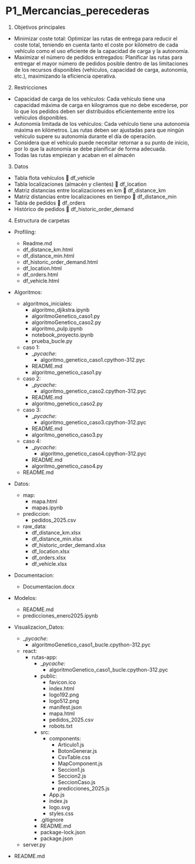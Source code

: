 ﻿# P1_Mercancias_perecederas
1. Objetivos principales
  -	Minimizar coste total: Optimizar las rutas de entrega para reducir el coste total, teniendo en cuenta tanto el coste por kilómetro de cada vehículo como el uso eficiente de la capacidad de carga y la autonomía.
  -	Maximizar el número de pedidos entregados: Planificar las rutas para entregar el mayor número de pedidos posible dentro de las limitaciones de los recursos disponibles (vehículos, capacidad de carga, autonomía, etc.), maximizando la eficiencia operativa.
2. Restricciones
  - Capacidad de carga de los vehículos: Cada vehículo tiene una capacidad máxima de carga en kilogramos que no debe excederse, por lo que los pedidos deben ser distribuidos eficientemente 
  entre los vehículos disponibles. 
  - Autonomía limitada de los vehículos: Cada vehículo tiene una autonomía máxima en kilómetros. Las rutas deben ser ajustadas para que ningún vehículo supere su autonomía durante el día de 
  operación.
  - Considera que el vehículo puede necesitar retornar a su punto de inicio, por lo que la autonomía se debe planificar de forma adecuada.
  - Todas las rutas empiezan y acaban en el almacén

3.	Datos 
  - Tabla flota vehículos  df_vehicle
  -	Tabla localizaciones (almacén y clientes)  df_location
  -	Matriz distancias entre localizaciones en km  df_distance_km
  -	Matriz distancias entre localizaciones en tiempo  df_distance_min
  -	Tabla de pedidos  df_orders
  -	Histórico de pedidos   df_historic_order_demand

4. Estructura de carpetas
   
  - Profiling:
      - Readme.md
      - df_distance_km.html
      - df_distance_min.html
      - df_historic_order_demand.html
      - df_location.html
      - df_orders.html
      - df_vehicle.html
    
  - Algoritmos:
      - algoritmos_iniciales:
           - algoritmo_djikstra.ipynb
           - algoritmoGenetico_caso1.py
           - algoritmoGenetico_caso2.py
           - algoritmo_pulp.ipynb
           - notebook_proyecto.ipynb
           - prueba_bucle.py
      - caso 1:
           - __pycache_:
               - algoritmo_genetico_caso1.cpython-312.pyc
           - README.md
           - algoritmo_genetico_caso1.py
      - caso 2:
           - __pycache_:
               - algoritmo_genetico_caso2.cpython-312.pyc
           - README.md
           - algoritmo_genetico_caso2.py
      - caso 3:
           - __pycache_:
               - algoritmo_genetico_caso3.cpython-312.pyc
           - README.md
           - algoritmo_genetico_caso3.py
      - caso 4:
           - __pycache_:
               - algoritmo_genetico_caso4.cpython-312.pyc
           - README.md
           - algoritmo_genetico_caso4.py
      - README.md
    
  - Datos:
      - map:
          - mapa.html
          - mapas.ipynb
      - prediccion:
          - pedidos_2025.csv
      - raw_data:
          - df_distance_km.xlsx
          - df_distance_min.xlsx
          - df_historic_order_demand.xlsx
          - df_location.xlsx
          - df_orders.xlsx
          - df_vehicle.xlsx

  - Documentacion:
      - Documentacion.docx

  - Modelos:
      - README.md
      - predicciones_enero2025.ipynb

  - Visualizacion_Datos: 
      - __pycache_:
        - algoritmoGenetico_caso1_bucle.cpython-312.pyc
      - react:
          - rutas-app:
            - __pycache_:
                - algoritmoGenetico_caso1_bucle.cpython-312.pyc
            - public:
                - favicon.ico
                - index.html
                - logo192.png
                - logo512.png
                - manifest.json
                - mapa.html
                - pedidos_2025.csv
                - robots.txt
            - src:
                - components:
                    - Articulo1.js
                    - BotonGenerar.js
                    - CsvTable.css
                    - MapComponent.js
                    - Seccion1.js
                    - Seccion2.js
                    - SeccionCaso.js
                    - predicciones_2025.js
                - App.js
                - index.js
                - logo.svg
                - styles.css
            - .gitignore
            - README.md
            - package-lock.json
            - package.json
      - server.py

  - README.md




    

    

